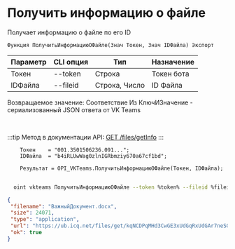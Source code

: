 ﻿---
sidebar_position: 3
---

# Получить информацию о файле
 Получает информацию о файле по его ID



`Функция ПолучитьИнформациюОФайле(Знач Токен, Знач IDФайла) Экспорт`

  | Параметр | CLI опция | Тип | Назначение |
  |-|-|-|-|
  | Токен | --token | Строка | Токен бота |
  | IDФайла | --fileid | Строка, Число | ID Файла |

  
  Возвращаемое значение:   Соответствие Из КлючИЗначение - сериализованный JSON ответа от VK Teams

<br/>

:::tip
Метод в документации API: [GET /files/getInfo](https://teams.vk.com/botapi/#/files/get_files_getInfo)
:::
<br/>


```bsl title="Пример кода"
    Токен    = "001.3501506236.091...";
    IDФайла  = "b4iRLUwWag0zlnIGRbmziy670a67cf1bd";

    Результат = OPI_VKTeams.ПолучитьИнформациюОФайле(Токен, IDФайла);
```



```sh title="Пример команды CLI"
    
  oint vkteams ПолучитьИнформациюОФайле --token %token% --fileid %fileid%

```

```json title="Результат"
{
 "filename": "ВажныйДокумент.docx",
 "size": 24071,
 "type": "application",
 "url": "https://ub.icq.net/files/get/kqNCDPqMHd3CwGE3xUdGqRxUdGAr7neSGTqd7Gz03QfixOKjJSz9E4A1rHmhl1GdDMg1RXw8oI4Vn3hGWWwbmIbw7gWiSlulz1Z7j2Ai3ZMBIScnRvTGrBuAH1izuc5IoKL5FSZdeu6SL29x7Sxae0oGgfxUdG/%D0%92%D0%B0%D0%B6%D0%BD%D1%8B%D0%B9%D0%94%D0%BE%D0%BA%D1%83%D0%BC%D0%B5%D0%BD%D1%82.docx",
 "ok": true
}
```
